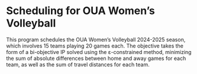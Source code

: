 # Scheduling for OUA Women’s Volleyball

This program schedules the OUA Women’s Volleyball 2024-2025 season, which involves 15 teams playing 20 games each. The objective takes the form of a bi-objective IP solved using the ε-constrained method, minimizing the sum of absolute differences between home and away games for each team, as well as the sum of travel distances for each team. 

